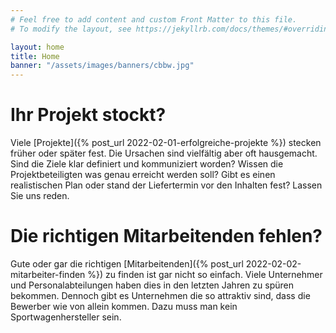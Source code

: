 ```yaml
---
# Feel free to add content and custom Front Matter to this file.
# To modify the layout, see https://jekyllrb.com/docs/themes/#overriding-theme-defaults

layout: home
title: Home
banner: "/assets/images/banners/cbbw.jpg"
---
```

# Ihr Projekt stockt?

Viele [Projekte]({% post_url 2022-02-01-erfolgreiche-projekte %}) stecken früher oder später fest. Die Ursachen sind vielfältig aber oft hausgemacht. Sind die Ziele klar definiert und kommuniziert worden? Wissen die Projektbeteiligten was genau erreicht werden soll? Gibt es einen realistischen Plan oder stand der Liefertermin vor den Inhalten fest? Lassen Sie uns reden.


# Die richtigen Mitarbeitenden fehlen?

Gute oder gar die richtigen [Mitarbeitenden]({% post_url 2022-02-02-mitarbeiter-finden %}) zu finden ist gar nicht so einfach. Viele Unternehmer und Personalabteilungen haben dies in den letzten Jahren zu spüren bekommen. Dennoch gibt es Unternehmen die so attraktiv sind, dass die Bewerber wie von allein kommen. Dazu muss man kein Sportwagenhersteller sein.
